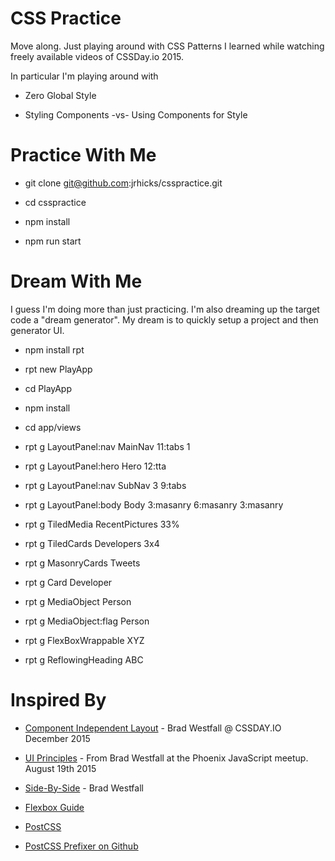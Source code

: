 CSS Practice
======

Move along.  Just playing around with CSS Patterns I learned while watching freely available videos of CSSDay.io 2015.

In particular I'm playing around with

* Zero Global Style

* Styling Components -vs- Using Components for Style

Practice With Me
=======

* git clone git@github.com:jrhicks/csspractice.git

* cd csspractice

* npm install

* npm run start

Dream With Me
========

I guess I'm doing more than just practicing.  I'm also dreaming up the target code a "dream generator".  My dream is to quickly setup a project and then generator UI.

* npm install rpt

* rpt new PlayApp

* cd PlayApp

* npm install

* cd app/views

* rpt g LayoutPanel:nav MainNav 11:tabs 1

* rpt g LayoutPanel:hero Hero 12:tta

* rpt g LayoutPanel:nav SubNav 3 9:tabs

* rpt g LayoutPanel:body Body 3:masanry 6:masanry 3:masanry

* rpt g TiledMedia RecentPictures 33%

* rpt g TiledCards Developers 3x4

* rpt g MasonryCards Tweets

* rpt g Card Developer

* rpt g MediaObject Person

* rpt g MediaObject:flag Person

* rpt g FlexBoxWrappable XYZ

* rpt g ReflowingHeading ABC

Inspired By
=======

* [Component Independent Layout](https://www.youtube.com/watch?v=ofSnkJ9tPPM) - Brad Westfall @ CSSDAY.IO December 2015

* [UI Principles](https://www.youtube.com/watch?v=ko0jgfRuxJM) - From Brad Westfall at the Phoenix JavaScript meetup. August 19th 2015

* [Side-By-Side](https://www.youtube.com/watch?v=bMj__m5QhVI) - Brad Westfall

* [Flexbox Guide](https://css-tricks.com/snippets/css/a-guide-to-flexbox/)

* [PostCSS](https://www.youtube.com/watch?v=UAKvaQ3XpXA)

* [PostCSS Prefixer on Github](https://github.com/postcss/autoprefixer)

